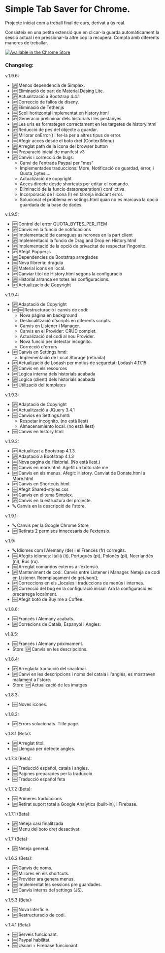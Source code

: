 # Simple Tab Saver for Chrome.

Projecte iniciat com a treball final de curs, derivat a ús real.

Consisteix en una petita extensió que en clicar-la guarda automàticament la sessió actual i en pressionar-la altre cop la recupera.
Compta amb diferents maneres de treballar.

[![Available in the Chrome Store](https://developer-chrome-com.imgix.net/image/BrQidfK9jaQyIHwdw91aVpkPiib2/LclHxMxqoswLNRcUW3m5.png )](https://chrome.google.com/webstore/detail/simple-tab-saver/poliinbejkeohgkakcjhnidgbalekdnj)

### Changelog: 


v.1.9.6:

* 🆙 Menos dependencia de Simplex.
* 🆙 Eliminació de part de Material Desing Lite.
* 🆙 Actualització a Bootstrap 4.4.1
* 🆙 Correccio de fallos de diseny.
* 🆙 Eliminació de Tether.js
* 🆕 Scoll horitzontal implementat en history.html
* 🆙 Generació preliminar dels historials i les pestanyes.
* 🆙 Les urls es formategen correctament en les targetes de history.html
* 🆙 Reducció de pes del objecte a guardar.
* 🆙 Millorar onError() i fer-la per a altres tipus de error.
* 🆕 Afegir acces desde el boto dret (ContextMenu)
* 🆙 Arreglat path de la icona del browser button
* 🆕 Preparació inicial de manifest v3
* 🆙 Canvis i correcció de bugs:
    *  Canvi de l'entrada Paypal per "mes"
    *  Implementades traduccions: More, Notificació de guardad, error, i Quota_bytes....
    *  Actualizació de copyright
    *  Acces directe desde shortcuts per editar el comando.
    *  Eliminació de la funcio datapreparation() conflictiva.
    *  Incorporació de l'icona (!) en taronja indicant error.
    *  Solucionat el problema en setings.html quan no es marcava la opció guardada de la base de dades.

v.1.9.5:

* 🆙 Control del error QUOTA_BYTES_PER_ITEM
* 🆙 Canvis en la funció de notificacions
* 🆙 Implementació de carregues asincrones en la part client
* 🆙 Implementació la funcio de Drag and Drop en History.html
* 🆙 Implementació de la opció de privacitat de respectar l'ingonito.
* 🆙 Afegit Popper.js
* 🆙 Dependencies de Bootstrap arreglades
* 🆕 Nova llibreria: dragula
* 🆙 Material icons en local.
* 🆙 Canviar titol de History.html segons la configuració
* 🆙 Historial arranca en totes les configuracions.
* 🆙 Actualizacio de Copyright


v.1.9.4:
* 🆙 Adaptació de Copyright
* 🆙 🆕 Restructuració i canvis de codi:
   * Nova pàgina en background
   * Deslocalització d'scripts en diferents scripts.
   * Canvis en Listener i Manager.
   * Canvis en el Provider: CRUD complet.
   * Actualizació del codi al nou Provider.
   * Nova funció per detectar incognito.
   * Correcció d'errors
* 🆙 Canvis en Settings.hmtl:
   * Implementació de Local Storage (retirada)
* 🆙 Actualizació de Lodash per motius de seguretat: Lodash 4.17.15
* 🆙 Canvis en els resources
* 🆙 Logica interna dels historials acabada
* 🆙 Logica (client) dels historials acabada
* 🆙 Utilizació del templates

v.1.9.3:
* 🆙 Adaptació de Copyright
* 🆙 Actualització a JQuery 3.4.1
* 🆕 Canvios en Settings.hmtl:
    * Respetar incognito. (no està llest)
    * Almacenamiento local. (no està llest)
* 🆕 Canvis en history.html

v.1.9.2:
* 🆙 Actualitzat a Bootstrap 4.1.3.
* 🆙 Adaptació a Bootstrap 4.1.3 
* 🆕 Nova pagina de Historial. (No està llest.)
* 🆕 Canvis en more.html: Agefit un boto rate me
* 🆙 Canvis en els menus. Afegit: History. Canviat de Donate.html a More.html
* 🆙 Canvis en Shortcuts.html.
* 🆕 Afegit Shared-styles.css
* 🆙 Canvis en el tema Simplex.
* 🆙 Canvis en la estructura del projecte.
* 🔤 Canvis en la descripció de l'store.

v.1.9.1:
* 🔤 Canvis per la Google Chrome Store
* 🆙 Retirats 2 permisos innecesaris de l'extensio.

v.1.9:
* 🔤 Idiomes com l'Alemany (de) i el Francès (fr) corregits.
* 🆕 Afegits idiomes: Italià (it), Portuguès (pt), Polonès (pl), Neerlandès (nl), Rus (ru).
* 🆕 Arreglat comandos externs a l'extensió.
* 🆙 Manteniment de codi: Canvis entre Listener i Manager. Neteja de codi en Listener. Reemplaçament de getJson();
* 🆙 Correccions en els _locales i traduccions de menús i internes.
* 🆙 Correcció del bug en la configuració inicial. Ara la configuració es precarrega localment.
* 🆕 Afegit botó de Buy me a Coffee.

v.1.8.6:
* 🆕 Francés i Alemany acabats.
* 🆙 Correcions de Català, Espanyol i Angles.

v1.8.5:
* 🆕 Francés i Alemany póximament.
* Store: 🆙 Canvis en les descripcións.

v.1.8.4:
* 🆙 Arreglada traducció del snackbar.
* 🆙 Canvi en les descripcions i noms del catala i l'anglés, es mostraven malament a l'store.
* Store: 🆙 Actualizació de les imatges

v.1.8.3:
* 🆕 Noves icones.

v.1.8.2:
* 🆙 Errors solucionats. Title page.

v.1.8.1 (Beta):
* 🆙 Arreglat titol.
* 🆕 Llengua per defecte angles.

v.1.7.3 (Beta):
* 🆕 Traducció español, catala i angles.
* 🆕 Pagines preparades per la traducció
* 🆕 Traducció español feta

v.1.7.2 (Beta):
* 🆕 Primeres traduccions
* 🆙 Retirat suport total a Google Analytics (built-in), i Firebase.

v.1.7.1 (Beta):
* 🆙 Neteja casi finalitzada
* 🆙 Menu del boto dret desactivat

v.1.7 (Beta):
* 🆙 Neteja general.

v.1.6.2 (Beta):
* 🆙 Canvis de noms.
* 🆙 Millores en els shortcuts.
* 🆕 Provider ara genera menus.
* 🆕 Implementat les sessions pre guardades.
* 🆙 Canvis interns del settings (JS).

v.1.5.3 (Beta):
* 🆕 Nova Interficie.
* 🆙 Restructuració de codi.

v.1.4.1 (Beta):
* 🆕 Serveis funcionant.
* 🆕 Paypal habilitat.
* 🆕 Usuari + Firebase funcionant.
